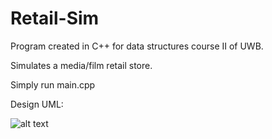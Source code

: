 # Retail-Sim
Program created in C++ for data structures course II of UWB.

Simulates a media/film retail store.

Simply run main.cpp

Design UML:

![alt text](http://i1142.photobucket.com/albums/n612/jetset773/A4%20UML%20Diagram_0001_zpsngnykqra.png)
